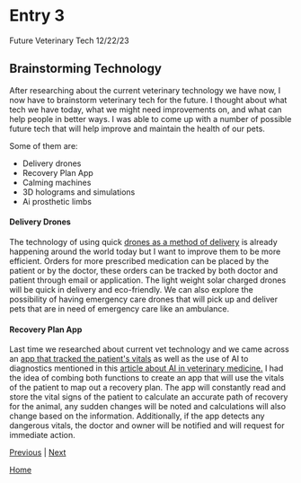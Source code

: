 # Entry 3
Future Veterinary Tech 12/22/23

## Brainstorming Technology
After researching about the current veterinary technology we have now, I now have to brainstorm veterinary tech for the future. I thought about what tech we have today, what we might need improvements on, and what can help people in better ways. I was able to come up with a number of possible future tech that will help improve and maintain the health of our pets. 

Some of them are:
* Delivery drones
* Recovery Plan App
* Calming machines
* 3D holograms and simulations
* Ai prosthetic limbs

#### Delivery Drones
The technology of using quick [drones as a method of delivery](https://www.wipro.com/business-process/the-future-of-delivery-with-drones-contactless-accurate-and-high-speed/) is already happening around the world today but I want to improve them to be more efficient. Orders for more prescribed medication can be placed by the patient or by the doctor, these orders can be tracked by both doctor and patient through email or application. The light weight solar charged drones will be quick in delivery and eco-friendly. We can also explore the possibility of having emergency care drones that will pick up and deliver pets that are in need of emergency care like an ambulance.

#### Recovery Plan App
Last time we researched about current vet technology and we came across an [app that tracked the patient's vitals](https://bionetus.com/vet/veterinary-multi-parameter-monitors/bt-link-veterinary-monitor-mobile-app/) as well as the use of AI to diagnostics mentioned in this [article about AI in veterinary medicine.](https://www.avma.org/news/artificial-intelligence-veterinary-medicine-what-are-ethical-and-legal-implications) I had the idea of combing both functions to create an app that will use the vitals of the patient to map out a recovery plan. The app will constantly read and store the vital signs of the patient to calculate an accurate path of recovery for the animal, any sudden changes will be noted and calculations will also change based on the information. Additionally, if the app detects any dangerous vitals, the doctor and owner will be notified and will request for immediate action.






[Previous](entry02.md) | [Next](entry04.md)

[Home](../README.md)
